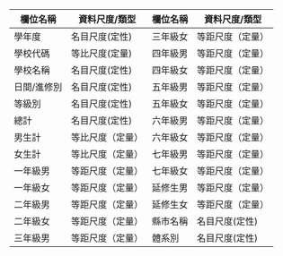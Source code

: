 | 欄位名稱      | 資料尺度/類型   | 欄位名稱      | 資料尺度/類型   |
| ------------- | -------------- | ------------- | -------------- |
| 學年度         | 名目尺度(定性) | 三年級女      |  等距尺度（定量）|
| 學校代碼       | 等比尺度(定量) | 四年級男       |   等距尺度（定量）|
| 學校名稱       | 名目尺度(定性) | 四年級女 | 等距尺度（定量）|
| 日間/進修別    | 名目尺度(定性) | 五年級男      |  等距尺度（定量）|
| 等級別        | 名目尺度(定性) | 五年級女      |  等距尺度（定量）| 
| 總計          | 名目尺度(定性)|六年級男       |  等距尺度（定量）| 
| 男生計        | 等比尺度（定量）| 六年級女      |  等距尺度（定量）| 
| 女生計        | 等比尺度（定量）| 七年級男      | 等距尺度（定量）| 
| 一年級男       | 等距尺度（定量）| 七年級女      | 等距尺度（定量）| 
| 一年級女        |  等距尺度（定量）| 延修生男      |  等距尺度（定量）| 
| 二年級男       |  等距尺度（定量）| 延修生女       |  等距尺度（定量）| 
| 二年級女        | 等距尺度（定量）| 縣市名稱       | 名目尺度(定性)| 
| 三年級男        |  等距尺度（定量）| 體系別     |名目尺度(定性)| 
